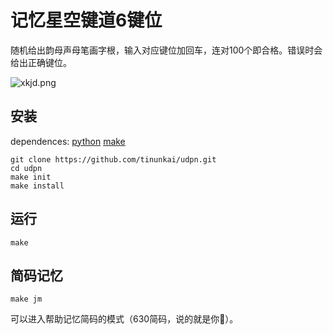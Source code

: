 # 记忆星空键道6键位
随机给出韵母声母笔画字根，输入对应键位加回车，连对100个即合格。错误时会给出正确键位。

![xkjd.png](https://raw.githubusercontent.com/tinunkai/udpn/main/xkjd-qwerty.png)

## 安装
dependences: [python](https://www.python.org/) [make](https://www.gnu.org/software/make/)

```
git clone https://github.com/tinunkai/udpn.git
cd udpn
make init
make install
```

## 运行
```
make
```

## 简码记忆

```
make jm
```
可以进入帮助记忆简码的模式（630简码，说的就是你🐶）。
